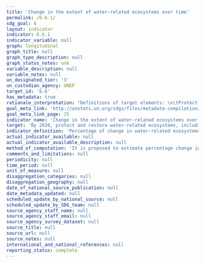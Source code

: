 ```yaml
---
title: 'Change in the extent of water-related ecosystems over time'
permalink: /6-6-1/
sdg_goal: 6
layout: indicator
indicator: 6.6.1
indicator_variable: null
graph: longitudinal
graph_title: null
graph_type_description: null
graph_status_notes: unk
variable_description: null
variable_notes: null
un_designated_tier: '3'
un_custodian_agency: UNEP
target_id: '6.6'
has_metadata: true
rationale_interpretation: "Definitions of target elements: \n\tProtect implies a reduction or eradication in loss or degradation \n\tRestore implies a reversal of loss or degradation \n\tMountains, Forests, Wetlands, Rivers, Aquifers and Lakes include ecosystems that provide freshwater-related ecosystem services \n\tWetlands are further defined under the Ramsar Convention as areas of marsh, fen, peatland or water, whether natural or artificial, permanent or temporary, with water that is static or flowing, fresh, brackish or salt, including areas of marine water the depth of which at low tide does not exceed six metres. It may also include subterranean hydrological systems. \nWetlands are a prominent ecosystem type influencing the water cycle and therefore of direct importance to the achievement of Goal 6. Wetlands loss leads to increasing water insecurity and wetlands restoration (increasing wetland area) is now a widespread response to achieving sustainable water. Examples include how wetlands contribute to flood regulation, regulation of surface water flows (flow regulation), and nutrient cycling (pollution regulation/water quality)."
goal_meta_link: 'http://unstats.un.org/sdgs/files/metadata-compilation/Metadata-Goal-6.pdf'
goal_meta_link_page: 25
indicator_name: 'Change in the extent of water-related ecosystems over time'
target: 'By 2020, protect and restore water-related ecosystems, including mountains, forests, wetlands, rivers, aquifers and lakes.'
indicator_definition: 'Percentage of change in water-related ecosystems over time (% change/year). The indicator would track changes over time in the extent of wetlands, forests and drylands, and in the minimum flows of rivers, volumes of freshwater in lakes and dams, and the groundwater table. The Ramsar Convention broad definition of "wetland" is used, which includes rivers and lakes, enabling three of the biome types mentioned in the target to be assessed - wetlands, rivers, lakes - plus other wetland types.'
actual_indicator_available: null
actual_indicator_available_description: null
method_of_computation: 'It is proposed to estimate percentage change in each major ecosystem present in a country, and the indicator will enable Member States to report on those water-related ecosystems that are important to them. Wetland extent is computed through the existing Living Planet Index methodology for data collection and analysis (http://www.livingplanetindex.org/home/index). It consists of a number of stages including harvesting of time series data, codification and database entry, aggregation into sub-indices to reduce sampling bias, and further aggregation to create subglobal (ecologically and regionally specific) and global indices. The methodology is flexible to incorporating improving sources of information and data, for a more comprehensive assessment of trends. The structure of the indicator can be designed to align with the SEEA Water accounts and estimate percentage change in Natural Water Capital available to society based on a) Mean Annual Water Availability; b) Mean Annual Water Withdrawals; c) Environmental Water requirements Aquastat (FAO); GEMS Water for national data (UNEP).'
comments_and_limitations: null
periodicity: null
time_period: null
unit_of_measure: null
disaggregation_categories: null
disaggregation_geography: null
date_of_national_source_publication: null
date_metadata_updated: null
scheduled_update_by_national_source: null
scheduled_update_by_SDG_team: null
source_agency_staff_name: null
source_agency_staff_email: null
source_agency_survey_dataset: null
source_title: null
source_url: null
source_notes: null
international_and_national_references: null
reporting_status: complete
---
```

